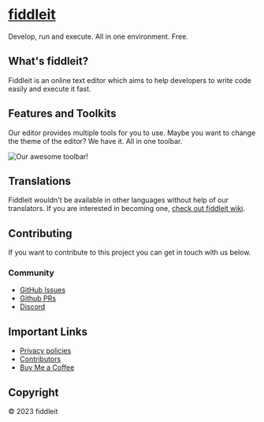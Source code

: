 # [fiddleit](https://fiddleit.devvali.repl.co/)
Develop, run and execute. All in one environment. Free.

## What's fiddleit?
Fiddleit is an online text editor which aims to help developers to write code easily and execute it fast.

## Features and Toolkits
Our editor provides multiple tools for you to use.
Maybe you want to change the theme of the editor?  We have it. All in one toolbar.

![Our awesome toolbar!](https://user-images.githubusercontent.com/90271108/204579305-5c6fd684-4c9c-42d6-b4f8-fdc81c662706.png)

## Translations
Fiddleit wouldn't be available in other languages without help of our translators. If you are interested in becoming one, [check out fiddleit wiki](https://github.com/DevVali/fiddleit/wiki/Translations).

## Contributing

If you want to contribute to this project you can get in touch with us below.

### Community
- [GitHub Issues](https://github.com/DevVali/fiddleit/issues)
- [Github PRs](https://github.com/DevVali/fiddleit/pulls)
- [Discord](https://discord.gg/dsTTyA7MuQ)

## Important Links

- [Privacy policies](https://fiddleit.devvali.repl.co/main/privacy.php)
- [Contributors](https://fiddleit.devvali.repl.co/main/credits.php)
- [Buy Me a Coffee](https://www.buymeacoffee.com/fiddleit)

## Copyright

© 2023 fiddleit
